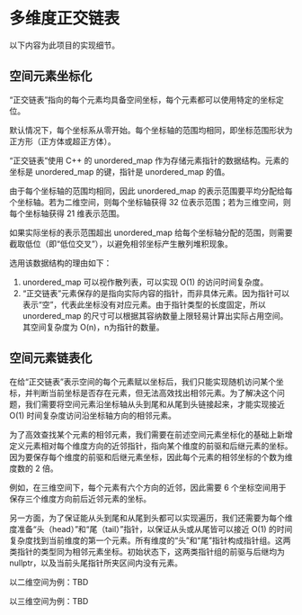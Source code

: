 # 多维度正交链表

以下内容为此项目的实现细节。

## 空间元素坐标化

“正交链表”指向的每个元素均具备空间坐标，每个元素都可以使用特定的坐标定位。

默认情况下，每个坐标系从零开始。每个坐标轴的范围均相同，即坐标范围形状为正方形（正方体或超正方体）。

“正交链表”使用 C++ 的 unordered_map 作为存储元素指针的数据结构。元素的坐标是 unordered_map 的键，指针是 unordered_map 的值。

由于每个坐标轴的范围均相同，因此 unordered_map 的表示范围要平均分配给每个坐标轴。若为二维空间，则每个坐标轴获得 32 位表示范围；若为三维空间，则每个坐标轴获得 21 维表示范围。

如果实际坐标的表示范围超出 unordered_map 给每个坐标轴分配的范围，则需要截取低位（即“低位交叉”），以避免相邻坐标产生散列堆积现象。

选用该数据结构的理由如下：

1. unordered_map 可以视作散列表，可以实现 O(1) 的访问时间复杂度。
2. “正交链表”元素保存的是指向实际内容的指针，而非具体元素。因为指针可以表示“空”，代表此坐标没有对应元素。由于指针类型的长度固定，所以 unordered_map 的尺寸可以根据其容纳数量上限轻易计算出实际占用空间。其空间复杂度为 O(n)，n为指针的数量。

## 空间元素链表化

在给“正交链表”表示空间的每个元素赋以坐标后，我们只能实现随机访问某个坐标，并判断当前坐标是否存在元素，但无法高效找出相邻元素。为了解决这个问题，我们需要将空间元素沿坐标轴从头到尾和从尾到头链接起来，才能实现接近 O(1) 时间复杂度访问沿坐标轴方向的相邻元素。

为了高效查找某个元素的相邻元素，我们需要在前述空间元素坐标化的基础上新增定义元素相对每个维度方向的近邻指针，指向某个维度的前驱和后继元素的坐标。因为要保存每个维度的前驱和后继元素坐标，因此每个元素的相邻坐标的个数为维度数的 2 倍。

例如，在三维空间下，每个元素有六个方向的近邻，因此需要 6 个坐标空间用于保存三个维度方向前后近邻元素的坐标。

另一方面，为了保证能从头到尾和从尾到头都可以实现遍历，我们还需要为每个维度准备“头（head）”和“尾（tail）”指针，以保证从头或从尾皆可以接近 O(1) 的时间复杂度找到当前维度的第一个元素。所有维度的“头”和“尾”指针构成指针组。这两类指针的类型同为相邻元素坐标。初始状态下，这两类指针组的前驱与后继均为 nullptr，以及当前头尾指针所夹区间内没有元素。

以二维空间为例：TBD

以三维空间为例：TBD
